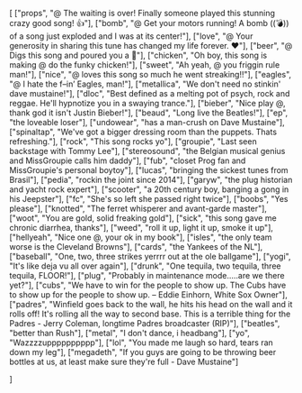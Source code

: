 [
	["props", "@ The waiting is over! Finally someone played this stunning crazy good song! :thumbsup:"],
	["bomb", "@ Get your motors running! A bomb ((💣)) of a song just exploded and I was at its center!"],
	["love", "@ Your generosity in sharing this tune has changed my life forever. :heart:"],
	["beer", "@ Digs this song and poured you a :beer:"],
	["chicken", "Oh boy, this song is making @ do the funky chicken!"],
	["sweet", "Ah yeah, @ you friggin rule man!"],
	["nice", "@ loves this song so much he went streaking!!"],
	["eagles", "@ I hate the f–in’ Eagles, man!"],
	["metallica", "We don't need no stinkin' dave mustaine!"],
	["dloc", "Best defined as a melting pot of psych, rock and reggae. He'll hypnotize you in a swaying trance."],
	["bieber", "Nice play @, thank god it isn't Justin Bieber!"],
	["beaud", "Long live the Beatles!"],
	["ep", "the loveable loser"],
	["undowear", "has a man-crush on Dave Mustaine"],
	["spinaltap", "We've got a bigger dressing room than the puppets. Thats refreshing."],
	["rock", "This song rocks yo"],
	["groupie", "Last seen backstage with Tommy Lee"],
	["stereosound", "the Belgian musical genius and MissGroupie calls him daddy"],
	["fub", "closet Prog fan and MissGroupie's personal boytoy"],
	["lucas", "bringing the sickest tunes from Brasil"],
	["pedia", "rockin the joint since 2014"],
	["garyw", "the plug historian and yacht rock expert"],
	["scooter", "a 20th century boy, banging a gong in his Jeepster"],
	["fc", "She's so left she passed right twice"],
	["boobs", "Yes please"],
	["knotted", "The ferret whisperer and avant-garde master"],
	["woot", "You are gold, solid freaking gold"],
	["sick", "this song gave me chronic diarrhea, thanks"],
	["weed", "roll it up, light it up, smoke it up"],
	["hellyeah", "Nice one @, your ok in my book"],
	["isles", "the only team worse is the Cleveland Browns"],
	["cards", "the Yankees of the NL"],
	["baseball", "One, two, three strikes yerrrr out at the ole ballgame"],
	["yogi", "It's like deja vu all over again"],
	["drunk", "One tequila, two tequila, three tequila, FLOOR!"],
	["plug", "Probably in maintenance mode.....are we there yet?"],
	["cubs", "We have to win for the people to show up. The Cubs have to show up for the people to show up. – Eddie Einhorn, White Sox Owner"],
	["padres", "Winfield goes back to the wall, he hits his head on the wall and it rolls off! It's rolling all the way to second base. This is a terrible thing for the Padres - Jerry Coleman, longtime Padres broadcaster (RIP)"],
	["beatles", "better than Rush"],
	["metal", "I don't dance, i headbang"],
	["yo", "Wazzzzupppppppppp"],
	["lol", "You made me laugh so hard, tears ran down my leg"],
	["megadeth", "If you guys are going to be throwing beer bottles at us, at least make sure they're full - Dave Mustaine"]
	
	
	
]
